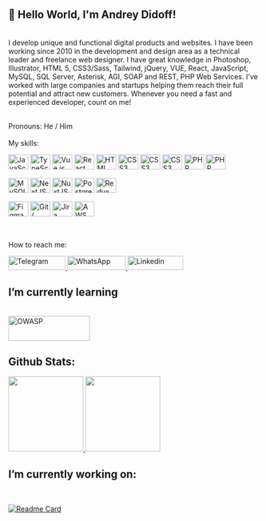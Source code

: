 ## 🖖 Hello World, I'm Andrey Didoff!
<br>
I develop unique and functional digital products and websites. I have been working since 2010 in the development and design area as a technical leader and freelance web designer. I have great knowledge in Photoshop, Illustrator, HTML 5, CSS3/Sass, Tailwind, jQuery, VUE, React, JavaScript, MySQL, SQL Server, Asterisk, AGI, SOAP and REST, PHP Web Services.
I've worked with large companies and startups helping them reach their full potential and attract new customers. Whenever you need a fast and experienced developer, count on me!
<br><br>

Pronouns: He / Him
<br><br>
My skills:
<div style="display:inline_block">
  <img align="center" alt="JavaScript" height="30" width="40" src="https://cdn.jsdelivr.net/gh/devicons/devicon/icons/javascript/javascript-plain.svg">
  <img align="center" alt="TypeScript" height="30" width="40" src="https://cdn.jsdelivr.net/gh/devicons/devicon/icons/typescript/typescript-plain.svg">
  <img align="center" alt="Vue.js" height="30" width="40" src="https://cdn.jsdelivr.net/gh/devicons/devicon/icons/vuejs/vuejs-original.svg">
  <img align="center" alt="React" height="30" width="40" src="https://cdn.jsdelivr.net/gh/devicons/devicon/icons/react/react-original.svg">
  <img align="center" alt="HTML" height="30" width="40" src="https://cdn.jsdelivr.net/gh/devicons/devicon/icons/html5/html5-plain.svg">
  <img align="center" alt="CSS3" height="30" width="40" src="https://cdn.jsdelivr.net/gh/devicons/devicon/icons/css3/css3-plain.svg">
  <img align="center" alt="CSS3" height="30" width="40" src="https://cdn.jsdelivr.net/gh/devicons/devicon/icons/sass/sass-original.svg">
  <img align="center" alt="CSS3" height="30" width="40" src="https://cdn.jsdelivr.net/gh/devicons/devicon/icons/tailwindcss/tailwindcss-plain.svg">
  <img align="center" alt="PHP" height="30" width="40" src="https://cdn.jsdelivr.net/gh/devicons/devicon/icons/php/php-plain.svg">
  <img align="center" alt="PHP" height="30" width="40" src="https://cdn.jsdelivr.net/gh/devicons/devicon/icons/laravel/laravel-plain.svg">
</div>
<br>
<div style="display: inline_block">
  <img align="center" alt="MySQL" height="30" width="40" src="https://cdn.jsdelivr.net/gh/devicons/devicon/icons/mysql/mysql-original.svg">
  <img align="center" alt="NextJS" height="30" width="40" src="https://cdn.jsdelivr.net/gh/devicons/devicon/icons/nextjs/nextjs-original.svg">
  <img align="center" alt="NuxtJS" height="30" width="40" src="https://cdn.jsdelivr.net/gh/devicons/devicon/icons/nuxtjs/nuxtjs-original.svg">
  <img align="center" alt="PostgreSQL" height="30" width="40" src="https://cdn.jsdelivr.net/gh/devicons/devicon/icons/postgresql/postgresql-plain.svg">
  <img align="center" alt="Redux" height="30" width="40" src="https://cdn.jsdelivr.net/gh/devicons/devicon/icons/redux/redux-original.svg">
</div>
<br>
<div style="display: inline_block">
  <img align="center" alt="Figma" height="30" width="40" src="https://cdn.jsdelivr.net/gh/devicons/devicon/icons/figma/figma-original.svg">
  <img align="center" alt="Git / Github / Gitlab / Bitbucket" height="30" width="40" src="https://cdn.jsdelivr.net/gh/devicons/devicon/icons/git/git-original.svg">
  <img align="center" alt="Jira" height="30" width="40" src="https://cdn.jsdelivr.net/gh/devicons/devicon/icons/jira/jira-original-wordmark.svg">
  <img align="center" alt="AWS" height="30" width="40" src="https://cdn.jsdelivr.net/gh/devicons/devicon/icons/amazonwebservices/amazonwebservices-original.svg">
</div>
<br><br>

How to reach me:
<div>
  <a href="https://t.me/AndreyDidoff" target="_blank" alt="Telegram link">
    <img src="https://img.shields.io/badge/Telegram-2CA5E0?style=for-the-badge&logo=telegram&logoColor=white" alt="Telegram" height="28" width="114">
  </a>
  <a href="https://api.whatsapp.com/send?phone=5511961967111" target="_blank" alt="WhatsApp link">
    <img src="https://img.shields.io/badge/WhatsApp-25D366?style=for-the-badge&logo=whatsapp&logoColor=white" alt="WhatsApp" height="28" width="117">
  </a>
  <a href="https://www.linkedin.com/in/andreydidoff/" target="_blank" alt="Linkedin link">
    <img src="https://img.shields.io/badge/LinkedIn-0077B5?style=for-the-badge&logo=linkedin&logoColor=white" alt="Linkedin" height="28" width="111">
  </a>
</div>

## I’m currently learning
<br>

<div>
  <a href="https://owasp.org/" alt="Site OWASP">
    <img alt="OWASP" height="50" width="163" src="https://owaspsamm.org//img/owasp_logo_1c_w_notext.png"/>
  </a>
</div>

## Github Stats:

<div>
  <a href="https://andreydidoff.com.br"  target="_blank">
    <img height="150em" src="https://github-readme-stats.vercel.app/api?username=andreydidoff&show_icons=true&theme=dark&include_all_commits=true&count_private=true&title_color=78fe96"/>
    <img height="150em" src="https://github-readme-stats.vercel.app/api/top-langs/?username=andreydidoff&layout=compact&langs_count=7&theme=dark&title_color=78fe96"/>
  </a>
</div>

## I’m currently working on:
<br>

[![Readme Card](https://github-readme-stats.vercel.app/api/pin/?username=andreydidoff&repo=Portfolio)](https://github.com/andreydidoff/Portfolio)

